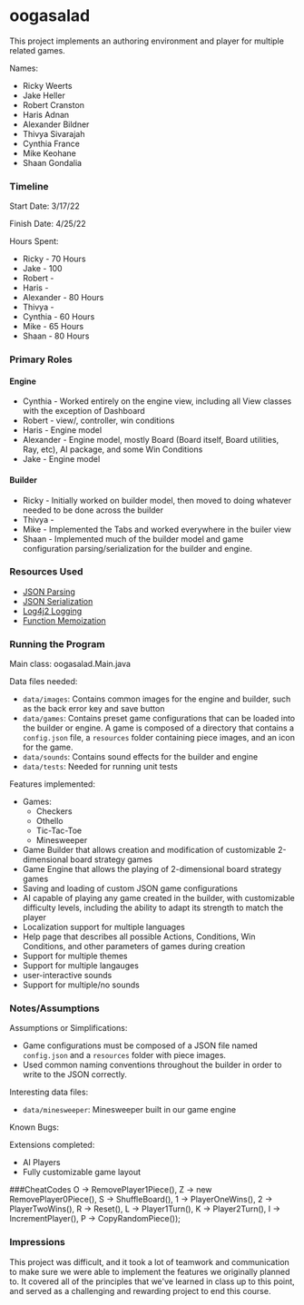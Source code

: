 oogasalad
====

This project implements an authoring environment and player for multiple related games.

Names:

* Ricky Weerts
* Jake Heller
* Robert Cranston
* Haris Adnan
* Alexander Bildner
* Thivya Sivarajah
* Cynthia France
* Mike Keohane
* Shaan Gondalia


### Timeline

Start Date: 3/17/22

Finish Date: 4/25/22

Hours Spent:

* Ricky - 70 Hours
* Jake - 100
* Robert -
* Haris -
* Alexander - 80 Hours
* Thivya -
* Cynthia - 60 Hours
* Mike - 65 Hours
* Shaan - 80 Hours

### Primary Roles

#### Engine
* Cynthia - Worked entirely on the engine view, including all View classes with the exception of Dashboard
* Robert - view/, controller, win conditions
* Haris - Engine model
* Alexander - Engine model, mostly Board (Board itself, Board utilities, Ray, etc), AI package, and some Win Conditions
* Jake - Engine model


#### Builder

* Ricky - Initially worked on builder model, then moved to doing whatever needed to be done across the builder
* Thivya -
* Mike - Implemented the Tabs and worked everywhere in the builer view
* Shaan - Implemented much of the builder model and game configuration parsing/serialization for the builder and engine.


### Resources Used

* [JSON Parsing](https://kodejava.org/how-do-i-read-json-file-using-json-java-org-json-library/)
* [JSON Serialization](https://www.baeldung.com/java-org-json)
* [Log4j2 Logging](https://www.baeldung.com/java-system-out-println-vs-loggers)
* [Function Memoization](https://github.com/ben-manes/caffeine/wiki/Population#loading)


### Running the Program

Main class: oogasalad.Main.java

Data files needed: 

* `data/images`: Contains common images for the engine and builder, such as the back error key and save button
* `data/games`: Contains preset game configurations that can be loaded into the builder or engine. A game is composed of a directory that contains a `config.json` file, a `resources` folder containing piece images, and an icon for the game.
* `data/sounds`: Contains sound effects for the builder and engine
* `data/tests`: Needed for running unit tests

Features implemented:

* Games:
  * Checkers
  * Othello
  * Tic-Tac-Toe
  * Minesweeper
* Game Builder that allows creation and modification of customizable 2-dimensional board strategy games
* Game Engine that allows the playing of 2-dimensional board strategy games
* Saving and loading of custom JSON game configurations
* AI capable of playing any game created in the builder, with customizable difficulty levels, including the ability to adapt its strength to match the player
* Localization support for multiple languages
* Help page that describes all possible Actions, Conditions, Win Conditions, and other parameters of games during creation
* Support for multiple themes
* Support for multiple langauges
* user-interactive sounds
* Support for multiple/no sounds


### Notes/Assumptions

Assumptions or Simplifications:

* Game configurations must be composed of a JSON file named `config.json` and a `resources` folder with piece images.
* Used common naming conventions throughout the builder in order to write to the JSON correctly.

Interesting data files:

* `data/minesweeper`: Minesweeper built in our game engine

Known Bugs:

Extensions completed:
* AI Players
* Fully customizable game layout

###CheatCodes
O -> RemovePlayer1Piece(),
Z -> new RemovePlayer0Piece(),
S -> ShuffleBoard(),
1 -> PlayerOneWins(),
2 -> PlayerTwoWins(),
R -> Reset(),
L -> Player1Turn(),
K -> Player2Turn(),
I -> IncrementPlayer(),
P -> CopyRandomPiece());
### Impressions

This project was difficult, and it took a lot of teamwork and communication to make sure we were able to 
implement the features we originally planned to. It covered all of the principles that we've learned
in class up to this point, and served as a challenging and rewarding project to end this course.
